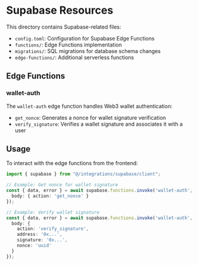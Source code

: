 
# Supabase Resources

This directory contains Supabase-related files:

- `config.toml`: Configuration for Supabase Edge Functions
- `functions/`: Edge Functions implementation
- `migrations/`: SQL migrations for database schema changes
- `edge-functions/`: Additional serverless functions

## Edge Functions

### wallet-auth

The `wallet-auth` edge function handles Web3 wallet authentication:

- `get_nonce`: Generates a nonce for wallet signature verification
- `verify_signature`: Verifies a wallet signature and associates it with a user

## Usage

To interact with the edge functions from the frontend:

```typescript
import { supabase } from "@/integrations/supabase/client";

// Example: Get nonce for wallet signature
const { data, error } = await supabase.functions.invoke('wallet-auth', {
  body: { action: 'get_nonce' }
});

// Example: Verify wallet signature
const { data, error } = await supabase.functions.invoke('wallet-auth', {
  body: { 
    action: 'verify_signature',
    address: '0x...',
    signature: '0x...',
    nonce: 'uuid'
  }
});
```
